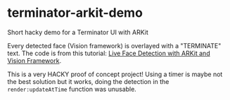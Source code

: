 # terminator-arkit-demo
Short hacky demo for a Terminator UI with ARKit

Every detected face (Vision framework) is overlayed with a "TERMINATE" text. The code is from this tutorial: [Live Face Detection with ARKit and Vision Framework](https://medium.com/@Yanni_P/ios-tutorial-live-face-detection-with-arkit-and-vision-frameworks-dab62305cd0e).

This is a very HACKY proof of concept project! Using a timer is maybe not the best solution but it works, doing the detection in the `render:updateAtTime` function was unusable. 

